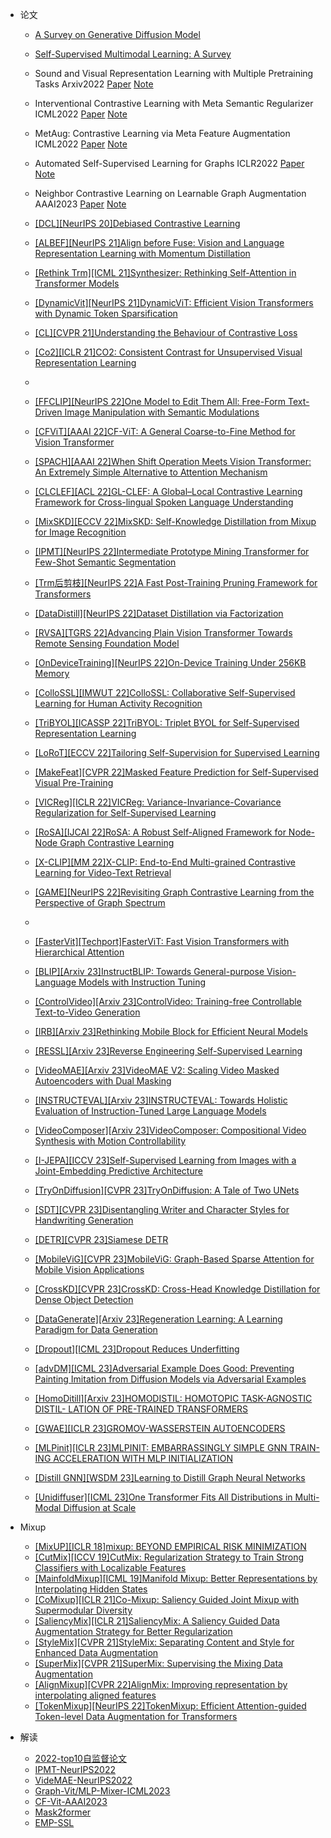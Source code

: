 - 论文
  - [A Survey on Generative Diffusion Model](https://arxiv.org/abs/2209.02646)
  - [Self-Supervised Multimodal Learning: A Survey](https://arxiv.org/abs/2304.01008)
    
    

  - Sound and Visual Representation Learning with Multiple Pretraining Tasks Arxiv2022 [Paper](https://arxiv.org/abs/2201.01046) [Note](https://juejin.cn/post/7080724955414921247)

  - Interventional Contrastive Learning with Meta Semantic Regularizer ICML2022 [Paper](https://arxiv.org/abs/2206.14702) [Note](https://juejin.cn/post/7183909795198402619)

  - MetAug: Contrastive Learning via Meta Feature Augmentation ICML2022 [Paper](https://arxiv.org/abs/2203.05119) [Note](https://juejin.cn/post/7182797568681148477)

  - Automated Self-Supervised Learning for Graphs ICLR2022 [Paper](https://arxiv.org/abs/2106.05470) [Note](https://juejin.cn/post/7081164839837499399)

  - Neighbor Contrastive Learning on Learnable Graph Augmentation AAAI2023 [Paper](https://arxiv.org/abs/2301.01404) [Note](https://juejin.cn/post/7222174980531191845)

  - [[DCL][NeurIPS 20]Debiased Contrastive Learning](https://proceedings.neurips.cc/paper/2020/hash/63c3ddcc7b23daa1e42dc41f9a44a873-Abstract.html)

  - [[ALBEF][NeurIPS 21]Align before Fuse: Vision and Language Representation Learning with Momentum Distillation](https://arxiv.org/abs/2107.07651)
  - [[Rethink Trm][ICML 21]Synthesizer: Rethinking Self-Attention in Transformer Models](https://arxiv.org/abs/2005.00743)
  - [[DynamicVit][NeurIPS 21]DynamicViT: Efficient Vision Transformers with Dynamic Token Sparsification](https://proceedings.neurips.cc/paper/2021/hash/747d3443e319a22747fbb873e8b2f9f2-Abstract.html)
  - [[CL][CVPR 21]Understanding the Behaviour of Contrastive Loss](https://arxiv.org/abs/2012.09740)
  - [[Co2][ICLR 21]CO2: Consistent Contrast for Unsupervised Visual Representation Learning](https://arxiv.org/abs/2010.02217)
  - 

  - [[FFCLIP][NeurIPS 22]One Model to Edit Them All: Free-Form Text-Driven Image Manipulation with Semantic Modulations](https://arxiv.org/abs/2210.07883)
  - [[CFViT][AAAI 22]CF-ViT: A General Coarse-to-Fine Method for Vision Transformer](https://arxiv.org/abs/2203.03821)
  - [[SPACH][AAAI 22]When Shift Operation Meets Vision Transformer: An Extremely Simple Alternative to Attention Mechanism](https://arxiv.org/abs/2201.10801)
  - [[CLCLEF][ACL 22]GL-CLEF: A Global–Local Contrastive Learning Framework for Cross-lingual Spoken Language Understanding](https://arxiv.org/abs/2204.08325)
  - [[MixSKD][ECCV 22]MixSKD: Self-Knowledge Distillation from Mixup for Image Recognition](https://arxiv.org/abs/2208.05768)
  - [[IPMT][NeurIPS 22]Intermediate Prototype Mining Transformer for Few-Shot Semantic Segmentation](https://arxiv.org/abs/2210.06780)
  - [[Trm后剪枝][NeurIPS 22]A Fast Post-Training Pruning Framework for Transformers](https://arxiv.org/abs/2204.09656)
  - [[DataDistill][NeurIPS 22]Dataset Distillation via Factorization](https://arxiv.org/abs/2210.16774)
  - [[RVSA][TGRS 22]Advancing Plain Vision Transformer Towards Remote Sensing Foundation Model](https://arxiv.org/abs/2208.03987)
  - [[OnDeviceTraining][NeurIPS 22]On-Device Training Under 256KB Memory](https://arxiv.org/abs/2206.15472)
  - [[ColloSSL][IMWUT 22]ColloSSL: Collaborative Self-Supervised Learning for Human Activity Recognition](https://arxiv.org/abs/2202.00758)
  - [[TriBYOL][ICASSP 22]TriBYOL: Triplet BYOL for Self-Supervised Representation Learning](https://arxiv.org/abs/2206.03012)
  - [[LoRoT][ECCV 22]Tailoring Self-Supervision for Supervised Learning](https://arxiv.org/abs/2207.10023)
  - [[MakeFeat][CVPR 22]Masked Feature Prediction for Self-Supervised Visual Pre-Training](https://arxiv.org/abs/2112.09133)
  - [[VICReg][ICLR 22]VICReg: Variance-Invariance-Covariance Regularization for Self-Supervised Learning](https://arxiv.org/abs/2105.04906)
  - [[RoSA][IJCAI 22]RoSA: A Robust Self-Aligned Framework for Node-Node Graph Contrastive Learning](https://arxiv.org/abs/2204.13846)
  - [[X-CLIP][MM 22]X-CLIP: End-to-End Multi-grained Contrastive Learning for Video-Text Retrieval](https://arxiv.org/abs/2207.07285)
  - [[GAME][NeurIPS 22]Revisiting Graph Contrastive Learning from the Perspective of Graph Spectrum](https://arxiv.org/abs/2210.02330)
  - 

  - [[FasterVit][Techport]FasterViT: Fast Vision Transformers with Hierarchical Attention](https://arxiv.org/abs/2306.06189)
  - [[BLIP][Arxiv 23]InstructBLIP: Towards General-purpose Vision-Language Models with Instruction Tuning](https://arxiv.org/abs/2305.06500)
  - [[ControlVideo][Arxiv 23]ControlVideo: Training-free Controllable Text-to-Video Generation](https://arxiv.org/abs/2305.13077)
  - [[IRB][Arxiv 23]Rethinking Mobile Block for Efficient Neural Models](https://arxiv.org/abs/2301.01146)
  - [[RESSL][Arxiv 23]Reverse Engineering Self-Supervised Learning](https://arxiv.org/abs/2305.15614)
  - [[VideoMAE][Arxiv 23]VideoMAE V2: Scaling Video Masked Autoencoders with Dual Masking](https://arxiv.org/abs/2303.16727)
  - [[INSTRUCTEVAL][Arxiv 23]INSTRUCTEVAL: Towards Holistic Evaluation of Instruction-Tuned Large Language Models](https://arxiv.org/abs/2306.04757)
  - [[VideoComposer][Arxiv 23]VideoComposer: Compositional Video Synthesis with Motion Controllability](https://arxiv.org/pdf/2306.02018.pdf)
  - [[I-JEPA][ICCV 23]Self-Supervised Learning from Images with a Joint-Embedding Predictive Architecture](https://arxiv.org/abs/2301.08243)
  - [[TryOnDiffusion][CVPR 23]TryOnDiffusion: A Tale of Two UNets](https://arxiv.org/abs/2306.08276)
  - [[SDT][CVPR 23]Disentangling Writer and Character Styles for Handwriting Generation](https://arxiv.org/abs/2303.14736)
  - [[DETR][CVPR 23]Siamese DETR](https://arxiv.org/abs/2303.18144)
  - [[MobileViG][CVPR 23]MobileViG: Graph-Based Sparse Attention for Mobile Vision Applications](https://arxiv.org/abs/2307.00395)
  - [[CrossKD][CVPR 23]CrossKD: Cross-Head Knowledge Distillation for Dense Object Detection](https://arxiv.org/pdf/2306.11369.pdf)
  - [[DataGenerate][Arxiv 23]Regeneration Learning: A Learning Paradigm for Data Generation](https://arxiv.org/abs/2301.08846)
  - [[Dropout][ICML 23]Dropout Reduces Underfitting](https://arxiv.org/abs/2303.01500)
  - [[advDM][ICML 23]Adversarial Example Does Good: Preventing Painting Imitation from Diffusion Models via Adversarial Examples](https://arxiv.org/abs/2302.04578)
  - [[HomoDitill][Arxiv 23]HOMODISTIL: HOMOTOPIC TASK-AGNOSTIC DISTIL- LATION OF PRE-TRAINED TRANSFORMERS](https://arxiv.org/abs/2302.09632)
  - [[GWAE][ICLR 23]GROMOV-WASSERSTEIN AUTOENCODERS](https://arxiv.org/abs/2209.07007)
  - [[MLPinit][ICLR 23]MLPINIT: EMBARRASSINGLY SIMPLE GNN TRAIN- ING ACCELERATION WITH MLP INITIALIZATION](https://arxiv.org/abs/2210.00102)
  - [[Distill GNN][WSDM  23]Learning to Distill Graph Neural Networks](http://shichuan.org/doc/144.pdf)
  - [[Unidiffuser][ICML 23]One Transformer Fits All Distributions in Multi-Modal Diffusion at Scale](https://arxiv.org/abs/2303.06555)

- Mixup
  - [[MixUP][ICLR 18]mixup: BEYOND EMPIRICAL RISK MINIMIZATION](https://arxiv.org/abs/1710.09412)
  - [[CutMix][ICCV 19]CutMix: Regularization Strategy to Train Strong Classifiers with Localizable Features](https://arxiv.org/abs/1905.04899)
  - [[MainfoldMixup][ICML 19]Manifold Mixup: Better Representations by Interpolating Hidden States](https://arxiv.org/abs/1806.05236)
  - [[CoMixup][ICLR 21]Co-Mixup: Saliency Guided Joint Mixup with Supermodular Diversity](https://arxiv.org/abs/2102.03065)
  - [[SaliencyMix][ICLR 21]SaliencyMix: A Saliency Guided Data Augmentation Strategy for Better Regularization](https://arxiv.org/abs/2006.01791)
  - [[StyleMix][CVPR 21]StyleMix: Separating Content and Style for Enhanced Data Augmentation](https://openaccess.thecvf.com/content/CVPR2021/papers/Hong_StyleMix_Separating_Content_and_Style_for_Enhanced_Data_Augmentation_CVPR_2021_paper.pdf)
  - [[SuperMix][CVPR 21]SuperMix: Supervising the Mixing Data Augmentation](https://arxiv.org/abs/2003.05034)
  - [[AlignMixup][CVPR 22]AlignMix: Improving representation by interpolating aligned features](https://arxiv.org/abs/2103.15375)
  - [[TokenMixup][NeurIPS 22]TokenMixup: Efficient Attention-guided Token-level Data Augmentation for Transformers](https://arxiv.org/abs/2210.07562)
    
- 解读
  - [2022-top10自监督论文](https://mp.weixin.qq.com/s/AQIWt4deRGnRw3E6msRrig)
  - [IPMT-NeurIPS2022](https://mp.weixin.qq.com/s/y9jKTWi6NTNe_-IhaxE6Mg)
  - [VideMAE-NeurIPS2022](https://mp.weixin.qq.com/s/vrRrOFWHYWbjvFDvt5Bu7w)
  - [Graph-Vit/MLP-Mixer-ICML2023](https://mp.weixin.qq.com/s/3NmnJ6Cmw834Wz55HenFfw)
  - [CF-Vit-AAAI2023](https://mp.weixin.qq.com/s/J_wDSANS2DselnIUM5kR7w)
  - [Mask2former](https://mp.weixin.qq.com/s/apb_oXHoymAmGZCRXU6MQQ)
  - [EMP-SSL](https://mp.weixin.qq.com/s/zaltgHDnv0lmvF-nEydGeA)
